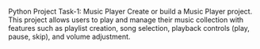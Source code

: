 Python Project Task-1: Music Player 
    Create or build a Music Player project. This project allows users to play and manage their music
collection with features such as playlist creation, song selection, playback controls (play, pause,
skip), and volume adjustment.
